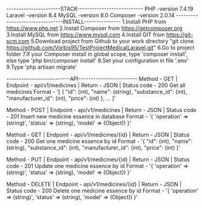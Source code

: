 ----------------------STACK---------------------------
PHP -version 7.4.19
Laravel -version 8.4
MySQL -version 8.0
Composer -version 2.0.14
--------------------------------INSTALL---------------
1.Install PHP from https://www.php.net
2.Install Composer from https://getcomposer.org
3.Install MySQL from https://www.mysql.com
4.Install GIT from https://git-scm.com
5.Download project from Github to your work directory "git clone https://github.com/Vorbis95/TestProjectMedicalLaravel.git"
6.Go to project folder
7.If your Сomposer install in global scope, type 'composer install', else type 'php bin/composer install'
8.Set your configuration in file '.env'
9.Type 'php artisan migrate'

--------------------------API------------------------
Method - GET | Endpoint - api/v1/medicines | Return - JSON | Status code - 200
Get all medicines
Format - 
'[
   {
      "id": (int),
      "name": (string),
      "substance_id": (int),
      "manufacturer_id": (int),
      "price": (int)
   },
   ...
]'

Method - POST | Endpoint - api/v1/medicines | Return - JSON | Status code - 201
Insert new medicine essence in database
Format -
'{
   'operation' => (string)',
   'status' => (string),
   'model' => (Object))
}'

Method - GET | Endpoint - api/v1/medicines/{id} | Return - JSON | Status code - 200 
Get one medicine essence by id
Format -
'{
   "id": (int),
   "name": (string),
   "substance_id": (int),
   "manufacturer_id": (int),
   "price": (int)
}'

Method - PUT | Endpoint - api/v1/medicines/{id} | Return - JSON | Status code - 201
Update one medicine essence by id
Format -
'{
   'operation' => (string)',
   'status' => (string),
   'model' => (Object))
}'

Method - DELETE | Endpoint - api/v1/medicines/{id} | Return - JSON | Status code - 200
Delete one medicine essence by id
Format -
'{
   'operation' => (string)',
   'status' => (string),
   'model' => (Object))
}'
